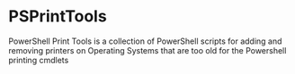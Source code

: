# PSPrintTools

PowerShell Print Tools is a collection of PowerShell scripts for adding and removing printers on Operating Systems that are too old for the Powershell printing cmdlets
